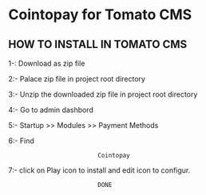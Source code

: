 # Cointopay for Tomato CMS

## HOW TO INSTALL IN TOMATO CMS

1-: Download as zip file 

2:- Palace zip file in project root directory

3:- Unzip the downloaded zip file in project root directory

4:- Go to admin dashbord

5:-  Startup >> Modules >> Payment Methods

6:-  Find 

                             Cointopay                                    

7:- click on Play icon to install and edit icon to configur.

                             DONE                                                                           